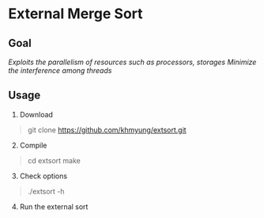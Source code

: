 # External Merge Sort

## Goal
 _Exploits the parallelism of resources such as processors, storages_ 
 _Minimize the interference among threads_

## Usage
1. Download
 > git clone https://github.com/khmyung/extsort.git

2. Compile
 > cd extsort
 > make
 
3. Check options
 > ./extsort -h

4. Run the external sort
